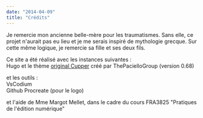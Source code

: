 ```yaml
---
date: "2014-04-09"
title: "Crédits"
---
```


Je remercie mon ancienne belle-mère pour les traumatismes. Sans elle, ce projet n'aurait pas eu lieu et je me serais inspiré de mythologie grecque. Sur cette même logique, je remercie sa fille et ses deux fils.

Ce site a été réalisé avec les instances suivantes :  
Hugo et le thème [original Cupper](https://github.com/ThePacielloGroup/cupper) créé par ThePacielloGroup (version 0.68)

et les outils :  
VsCodium  
Github
Procreate (pour le logo)

et l'aide de Mme Margot Mellet, dans le cadre du cours FRA3825 "Pratiques de l'édition numérique"